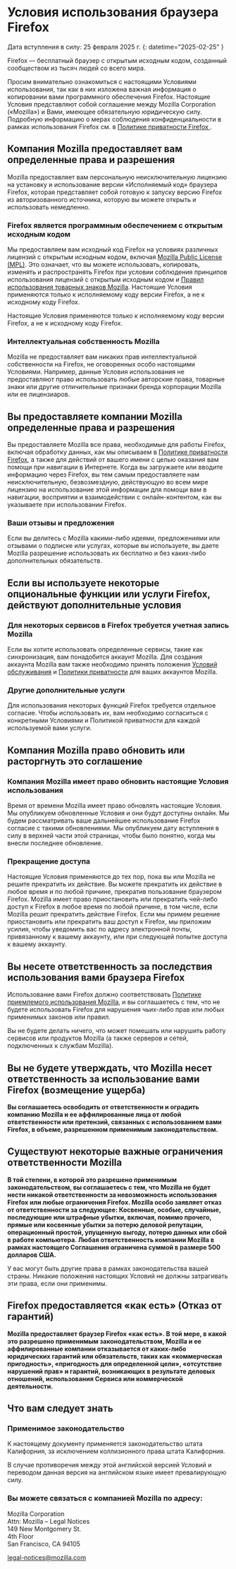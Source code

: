﻿# Условия использования браузера Firefox

Дата вступления в силу: 25 февраля 2025 г.
{: datetime="2025-02-25" }

Firefox — бесплатный браузер с открытым исходным кодом, созданный сообществом из тысяч людей со всего мира.

Просим внимательно ознакомиться с настоящими Условиями использования, так как в них изложена важная информация о копировании вами программного обеспечения Firefox. Настоящие Условия представляют собой соглашение между Mozilla Corporation («Mozilla») и Вами, имеющее обязательную юридическую силу. Подробную информацию о мерах соблюдения конфиденциальности в рамках использования Firefox см. в [Политике приватности Firefox ](https://www.mozilla.org/privacy/firefox/#notice).

## Компания Mozilla предоставляет вам определенные права и разрешения

Mozilla предоставляет вам персональную неисключительную лицензию на установку и использование версии «Исполняемый код» браузера Firefox, которая представляет собой готовую к запуску версию Firefox из авторизованного источника, которую вы можете открыть и использовать немедленно.

### Firefox является программным обеспечением с открытым исходным кодом

Мы предоставляем вам исходный код Firefox на условиях различных лицензий с открытым исходным кодом, включая [Mozilla Public License (MPL)](https://www.mozilla.org/MPL/). Это означает, что вы можете использовать, копировать, изменять и распространять Firefox при условии соблюдения принципов использования лицензий с открытым исходным кодом и [Правил использования товарных знаков Mozilla](https://www.mozilla.org/foundation/trademarks/policy/). Настоящие Условия применяются только к исполняемому коду версии Firefox, а не к исходному коду Firefox.

Настоящие Условия применяются только к исполняемому коду версии Firefox, а не к исходному коду Firefox.

### Интеллектуальная собственность Mozilla

Mozilla не предоставляет вам никаких прав интеллектуальной собственности на Firefox, не оговоренных особо настоящими Условиями. Например, данные Условия использования не предоставляют право использовать любые авторские права, товарные знаки или другие отличительные признаки бренда корпорации Mozilla или ее лицензиаров.

## Вы предоставляете компании Mozilla определенные права и разрешения

Вы предоставляете Mozilla все права, необходимые для работы Firefox, включая обработку данных, как мы описываем в [Политике приватности Firefox](https://www.mozilla.org/privacy/firefox/#notice), а также для действий от вашего имени с целью оказания вам помощи при навигации в Интернете. Когда вы загружаете или вводите информацию через Firefox, вы тем самым предоставляете нам неисключительную, безвозмездную, действующую во всем мире лицензию на использование этой информации для помощи вам в навигации, восприятии и взаимодействии с онлайн-контентом, как вы указываете при использовании Firefox.

### Ваши отзывы и предложения

Если вы делитесь с Mozilla какими-либо идеями, предложениями или отзывами о подписке или услугах, которые вы используете, вы даете Mozilla разрешение использовать их бесплатно и без каких-либо дополнительных обязательств.

## Если вы используете некоторые опциональные функции или услуги Firefox, действуют дополнительные условия

### Для некоторых сервисов в Firefox требуется учетная запись Mozilla

Если вы хотите использовать определенные сервисы, такие как синхронизация, вам понадобится аккаунт Mozilla. Для создания аккаунта Mozilla вам также необходимо принять положения [Условий обслуживания](https://www.mozilla.org/about/legal/terms/services/) и [Политики приватности](https://www.mozilla.org/privacy/mozilla-accounts/) для ваших аккаунтов Mozilla.

### Другие дополнительные услуги

Для использования некоторых функций Firefox требуется отдельное согласие. Чтобы использовать их, вам необходимо согласиться с конкретными Условиями и Политикой приватности для каждой используемой вами услуги.

## Компания Mozilla право обновить или расторгнуть это соглашение

### Компания Mozilla имеет право обновить настоящие Условия использования

Время от времени Mozilla имеет право обновлять настоящие Условия. Мы опубликуем обновленные Условия и они будут доступны онлайн. Мы будем рассматривать ваше дальнейшее использование Firefox согласие с такими обновлениями. Мы опубликуем дату вступления в силу в верхней части этой страницы, чтобы было понятно, когда мы внесли последнее обновление.

### Прекращение доступа

Настоящие Условия применяются до тех пор, пока вы или Mozilla не решите прекратить их действие. Вы можете прекратить их действие в любое время и по любой причине, прекратив пользование браузером Firefox. Mozilla имеет право приостановить или прекратить чей-либо доступ к Firefox в любое время по любой причине, в том числе, если Mozilla решит прекратить действие Firefox. Если мы примем решение приостановить или прекратить ваш доступ к Firefox, мы приложим усилия, чтобы уведомить вас по адресу электронной почты, привязанному к вашему аккаунту, или при следующей попытке доступа к вашему аккаунту.

## Вы несете ответственность за последствия использования вами браузера Firefox

Использование вами Firefox должно соответствовать [Политике приемлемого использования Mozilla](https://www.mozilla.org/about/legal/acceptable-use/), и вы соглашаетесь с тем, что не будете использовать Firefox для нарушения чьих-либо прав или любых применимых законов или правил.

Вы не будете делать ничего, что может помешать или нарушить работу сервисов или продуктов Mozilla (а также серверов и сетей, подключенных к службам Mozilla).

## Вы не будете утверждать, что Mozilla несет ответственность за использование вами Firefox (возмещение ущерба)

**Вы соглашаетесь освободить от ответственности и оградить компанию Mozilla и ее аффилированные лица от любой ответственности или претензий, связанных с использованием вами Firefox, в объеме, разрешенном применимым законодательством.**

## Существуют некоторые важные ограничения ответственности Mozilla

**В той степени, в которой это разрешено применимым законодательством, вы соглашаетесь с тем, что Mozilla не будет нести никакой ответственности за невозможность использования Firefox или любые ограничения Firefox. Mozilla особо заявляет отказ от ответственности за следующее: Косвенные, особые, случайные, последующие или штрафные убытки, включая, помимо прочего, прямые или косвенные убытки за потерю деловой репутации, операционный простой, упущенную выгоду, потерю данных или сбой в работе компьютера. Любая ответственность компании Mozilla в рамках настоящего Соглашения ограничена суммой в размере 500 долларов США.**

У вас могут быть другие права в рамках законодательства вашей страны. Никакие положения настоящих Условий не должны затрагивать эти права, если они применимы.

## Firefox предоставляется «как есть» (Отказ от гарантий)

**Mozilla предоставляет браузер Firefox «как есть». В той мере, в какой это разрешено применимым законодательством, Mozilla и ее аффилированные компании отказывается от каких-либо юридических гарантий или обязательств, таких как «коммерческая пригодность», «пригодность для определенной цели», «отсутствие нарушений прав» и гарантий, возникающих в результате деловых отношений, использования Сервиса или коммерческой деятельности.**

## Что вам следует знать

### Применимое законодательство

К настоящему документу применяется законодательство штата Калифорния, за исключением коллизионного права штата Калифорния.

В случае противоречия между этой английской версией Условий и переводом данная версия на английском языке имеет превалирующую силу.

### Вы можете связаться с компанией Mozilla по адресу:

Mozilla Corporation <br>
Attn: Mozilla – Legal Notices <br>
149 New Montgomery St. <br>
4th Floor <br>
San Francisco, CA 94105

legal-notices@mozilla.com
